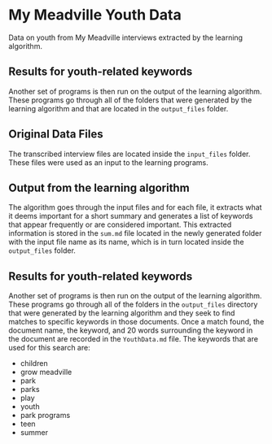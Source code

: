 # My Meadville Youth Data

Data on youth from My Meadville interviews extracted by the learning algorithm.

## Results for youth-related keywords
Another set of programs is then run on the output of the learning algorithm. These programs
go through all of the folders that were generated by the learning algorithm and that are
located in the `output_files` folder.

## Original Data Files
The transcribed interview files are located inside the `input_files` folder.
These files were used as an input to the learning programs.

## Output from the learning algorithm
The algorithm goes through the input files and for each file, it extracts what it deems important
for a short summary and generates a list of keywords that appear frequently or are
considered important. This extracted information is stored in the `sum.md` file located
in the newly generated folder with the input file name as its name, which is in turn
located inside the `output_files` folder.

## Results for youth-related keywords
Another set of programs is then run on the output of the learning algorithm. These programs
go through all of the folders in the `output_files` directory that were generated by the learning algorithm 
and they seek to find matches to specific keywords in those
documents. Once a match found, the document name, the keyword, and 20 words surrounding
the keyword in the document are recorded in the `YouthData.md` file. The keywords that are
used for this search are:
* children
* grow meadville
* park
* parks
* play
* youth
* park programs
* teen
* summer
